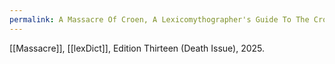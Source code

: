 ```yaml
---
permalink: A Massacre Of Croen, A Lexicomythographer's Guide To The Croen lexType
---
```

[[Massacre]], [[lexDict]], Edition Thirteen (Death Issue), 2025.

